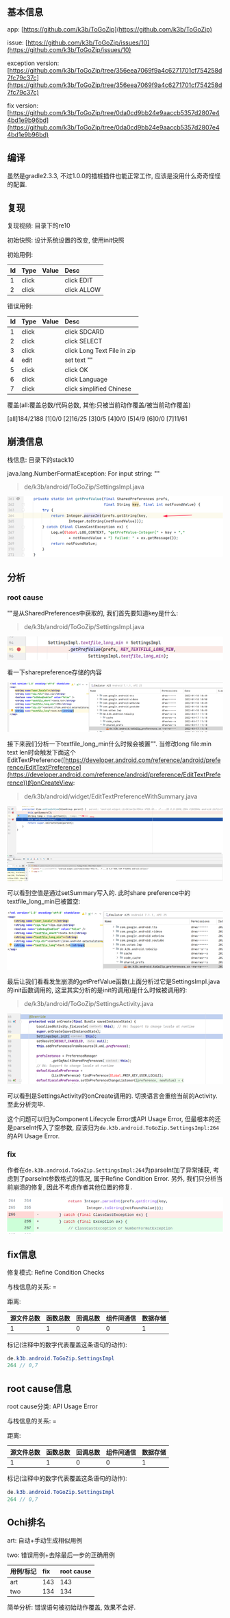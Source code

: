 ## 基本信息

app: [https://github.com/k3b/ToGoZip](https://github.com/k3b/ToGoZip)

issue: [https://github.com/k3b/ToGoZip/issues/10](https://github.com/k3b/ToGoZip/issues/10)

exception version: [https://github.com/k3b/ToGoZip/tree/356eea7069f9a4c6271701cf754258d7fc79c37c](https://github.com/k3b/ToGoZip/tree/356eea7069f9a4c6271701cf754258d7fc79c37c)

fix version: [https://github.com/k3b/ToGoZip/tree/0da0cd9bb24e9aaccb5357d2807e44bd1e9b96bd](https://github.com/k3b/ToGoZip/tree/0da0cd9bb24e9aaccb5357d2807e44bd1e9b96bd)

## 编译

虽然是gradle2.3.3, 不过1.0.0的插桩插件也能正常工作, 应该是没用什么奇奇怪怪的配置.

## 复现

复现视频: 目录下的re10

初始快照: 设计系统设置的改变, 使用init快照

初始用例: 

|Id|Type|Value|Desc|
|:----|:----|:----|:----|
|1|click|    |click EDIT|
|2|click|    |click ALLOW|

错误用例:

|Id|Type|Value|Desc|
|:----|:----|:----|:----|
|1|click|    |click SDCARD|
|2|click|    |click SELECT|
|3|click|    |click Long Text File in zip|
|4|edit|    |set text ""|
|5|click|    |click OK|
|6|click|    |click Language|
|7|click|    |click simplified Chinese|

覆盖(all:覆盖总数/代码总数, 其他:只被当前动作覆盖/被当前动作覆盖)

[all]184/2188 [1]0/0 [2]16/25 [3]0/5 [4]0/0 [5]4/9 [6]0/0 [7]11/61 

## 崩溃信息

栈信息: 目录下的stack10

java.lang.NumberFormatException: For input string: ""

> de/k3b/android/ToGoZip/SettingsImpl.java

![image-20220317124929939](README.assets/image-20220317124929939.png)

## 分析

### root cause

""是从SharedPreferences中获取的, 我们首先要知道key是什么:

> de/k3b/android/ToGoZip/SettingsImpl.java

![image-20220317124933821](README.assets/image-20220317124933821.png)

看一下sharepreference存储的内容

![image-20220317124937609](README.assets/image-20220317124937609.png)

接下来我们分析一下textfile_long_min什么时候会被置"". 当修改long file:min text len时会触发下面这个EditTextPreference([https://developer.android.com/reference/android/preference/EditTextPreference](https://developer.android.com/reference/android/preference/EditTextPreference))的onCreateView:

> de/k3b/android/widget/EditTextPreferenceWithSummary.java

![image-20220317124942932](README.assets/image-20220317124942932.png)

可以看到空值是通过setSummary写入的. 此时share preference中的textfile_long_min已被置空:

![image-20220317124947006](README.assets/image-20220317124947006.png)

最后让我们看看发生崩溃的getPrefValue函数(上面分析过它是SettingsImpl.java的init函数调用的, 这里其实分析的是init的调用)是什么时候被调用的:

> de/k3b/android/ToGoZip/SettingsActivity.java

![image-20220317124951471](README.assets/image-20220317124951471.png)

可以看到是SettingsActivity的onCreate调用的. 切换语言会重绘当前的Activity. 至此分析完毕.

这个问题可以归为Component Lifecycle Error或API Usage Error, 但最根本的还是parseInt传入了空参数, 应该归为`de.k3b.android.ToGoZip.SettingsImpl:264`的API Usage Error. 

### fix

作者在`de.k3b.android.ToGoZip.SettingsImpl:264`为parseInt加了异常捕获, 考虑到了parseInt参数格式的情况, 属于Refine Condition Error. 另外, 我们只分析当前崩溃的修复, 因此不考虑作者其他位置的修复.

![image-20220407162221644](README.assets/image-20220407162221644.png)

## fix信息

修复模式: Refine Condition Checks

与栈信息的关系: =

距离:

|源文件总数|函数总数|回调总数|组件间通信|数据存储|
|:----|:----|:----|:----|:----|
|1|1|0|0|1|

标记(注释中的数字代表覆盖这条语句的动作):

```java
de.k3b.android.ToGoZip.SettingsImpl
264 // 0,7
```
## root cause信息

root cause分类: API Usage Error

与栈信息的关系: =

距离:

|源文件总数|函数总数|回调总数|组件间通信|数据存储|
|:----|:----|:----|:----|:----|
|1|1|0|0|1|

标记(注释中的数字代表覆盖这条语句的动作):

```java
de.k3b.android.ToGoZip.SettingsImpl
264 // 0,7
```
## Ochi排名

art: 自动+手动生成相似用例

two: 错误用例+去除最后一步的正确用例

|用例/标记|fix|root cause|
|:----|:----|:----|
|art|143|143|
|two|134|134|

简单分析: 错误语句被初始动作覆盖, 效果不会好.

